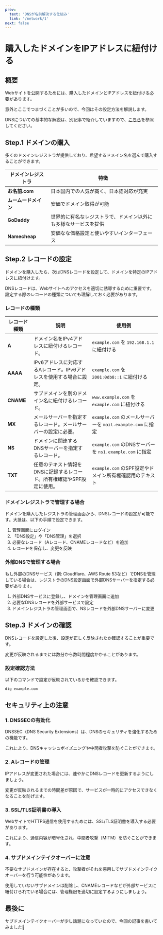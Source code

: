```yaml
---
prev:
  text: 'DNSが名前解決する仕組み'
  link: '/network/1'
next: false
---
```


# 購入したドメインをIPアドレスに紐付ける

## 概要

Webサイトを公開するためには、購入したドメインとIPアドレスを紐付ける必要があります。

意外とここでつまづくことが多いので、今回はその設定方法を解説します。

DNSについての基本的な解説は、別記事で紹介していますので、[こちら](https://kyoto-kanko.jp/network/1.html)を参照してください。

## Step.1 ドメインの購入

多くのドメインレジストラが提供しており、希望するドメイン名を選んで購入することができます。

| ドメインレジストラ     | 特徴                               |
|---------------|----------------------------------|
| **お名前.com**   | 日本国内での人気が高く、日本語対応が充実             |
| **ムームードメイン**  | 安価でドメイン取得が可能                     |
| **GoDaddy**   | 世界的に有名なレジストラで、ドメイン以外にも多様なサービスを提供 |
| **Namecheap** | 安価なな価格設定と使いやすいインターフェース           |

## Step.2 レコードの設定

ドメインを購入したら、次はDNSレコードを設定して、ドメインを特定のIPアドレスに紐付けます。

DNSレコードは、Webサイトへのアクセスを適切に誘導するために重要です。設定する際のレコードの種類についても理解しておく必要があります。

### レコードの種類

| レコード種類    | 説明                                     | 使用例                                            |
|-----------|----------------------------------------|------------------------------------------------|
| **A**     | ドメイン名をIPv4アドレスに紐付けるレコード。               | `example.com` を `192.168.1.1` に紐付ける            |
| **AAAA**  | IPv6アドレスに対応するAレコード。IPv6アドレスを使用する場合に設定。 | `example.com` を `2001:0db8::1` に紐付ける           |
| **CNAME** | サブドメインを別のドメイン名に紐付けるレコード。               | `www.example.com` を `example.com` に紐付ける        |
| **MX**    | メールサーバーを指定するレコード。メールサーバーの設定に必要。        | `example.com` のメールサーバーを `mail.example.com` に指定 |
| **NS**    | ドメインに関連するDNSサーバーを指定するレコード。             | `example.com` のDNSサーバーを `ns1.example.com` に指定  |
| **TXT**   | 任意のテキスト情報をDNSに記録するレコード。所有権確認やSPF設定に使用。 | `example.com` のSPF設定やドメイン所有権確認用のテキスト           |

### ドメインレジストラで管理する場合

ドメインを購入したレジストラの管理画面から、DNSレコードの設定が可能です。大抵は、以下の手順で設定できます。

1. 管理画面にログイン
2. 「DNS設定」や「DNS管理」を選択
3. 必要なレコード（Aレコード、CNAMEレコードなど）を追加
4. レコードを保存し、変更を反映

### 外部DNSで管理する場合

もし外部のDNSサービス（例: Cloudflare、AWS Route 53など）でDNSを管理している場合は、レジストラのDNS設定画面で外部DNSサーバーを指定する必要があります。

1. 外部DNSサービスに登録し、ドメインを管理画面に追加
2. 必要なDNSレコードを外部サービスで設定
3. ドメインレジストラの管理画面で、NSレコードを外部DNSサーバーに変更

## Step.3 ドメインの確認

DNSレコードを設定した後、設定が正しく反映されたか確認することが重要です。

変更が反映されるまでには数分から数時間程度かかることがあります。

### 設定確認方法

以下のコマンドで設定が反映されているかを確認できます。

```bash
dig example.com
```

## セキュリティ上の注意

### 1. **DNSSECの有効化**

DNSSEC（DNS Security Extensions）は、DNSのセキュリティを強化するための機能です。

これにより、DNSキャッシュポイズニングや中間者攻撃を防ぐことができます。

### 2. **Aレコードの管理**

IPアドレスが変更された場合には、速やかにDNSレコードを更新するようにしましょう。

変更が反映されるまでの時間差が原因で、サービスが一時的にアクセスできなくなることを防げます。

### 3. **SSL/TLS証明書の導入**

WebサイトでHTTPS通信を使用するためには、SSL/TLS証明書を導入する必要があります。

これにより、通信内容が暗号化され、中間者攻撃（MITM）を防ぐことができます。

### 4. **サブドメインテイクオーバーに注意**

不要なサブドメインが存在すると、攻撃者がそれを悪用してサブドメインテイクオーバーを行う可能性があります。

使用していないサブドメインは削除し、CNAMEレコードなどが外部サービスに紐付けられている場合には、管理権限を適切に設定するようにしましょう。

## 最後に

サブドメインテイクオーバーが少し話題になっていたので、今回の記事を書いてみました🚀
